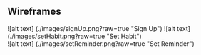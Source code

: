 ## Wireframes

![alt text] (./images/signUp.png?raw=true "Sign Up")
![alt text] (./images/setHabit.png?raw=true "Set Habit")  
![alt text] (./images/setReminder.png?raw=true "Set Reminder")  
